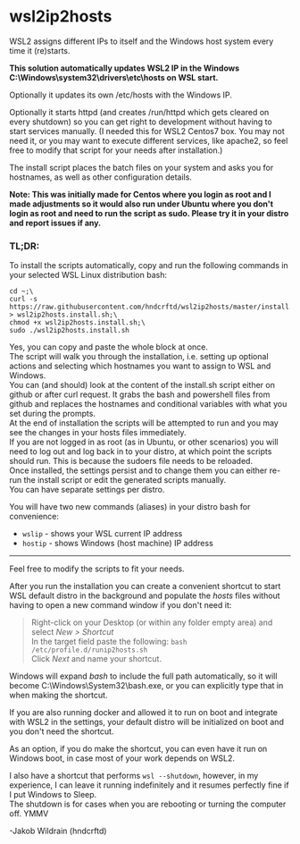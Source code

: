 # wsl2ip2hosts

WSL2 assigns different IPs to itself and the Windows host system every time it (re)starts.

**This solution automatically updates WSL2 IP in the Windows C:\Windows\system32\drivers\etc\hosts on WSL start.**

Optionally it updates its own /etc/hosts with the Windows IP.

Optionally it starts httpd (and creates /run/httpd which gets cleared on every shutdown) so you can get right to development without having to start services manually. (I needed this for WSL2 Centos7 box. You may not need it, or you may want to execute different services, like apache2, so feel free to modify that script for your needs after installation.)

The install script places the batch files on your system and asks you for hostnames, as well as other configuration details.

**Note: This was initially made for Centos where you login as root and I made adjustments so it would also run under Ubuntu where you don't login as root and need to run the script as sudo. Please try it in your distro and report issues if any.**

### TL;DR:

To install the scripts automatically, copy and run the following commands in your selected WSL Linux distribution bash:
```
cd ~;\
curl -s https://raw.githubusercontent.com/hndcrftd/wsl2ip2hosts/master/install.sh > wsl2ip2hosts.install.sh;\
chmod +x wsl2ip2hosts.install.sh;\
sudo ./wsl2ip2hosts.install.sh
```
Yes, you can copy and paste the whole block at once.  
The script will walk you through the installation, i.e. setting up optional actions and selecting which hostnames you want to assign to WSL and Windows.  
You can (and should) look at the content of the install.sh script either on github or after curl request. It grabs the bash and powershell files from github and replaces the hostnames and conditional variables with what you set during the prompts.  
At the end of installation the scripts will be attempted to run and you may see the changes in your hosts files immediately.  
If you are not logged in as root (as in Ubuntu, or other scenarios) you will need to log out and log back in to your distro, at which point the scripts should run. This is because the sudoers file needs to be reloaded.  
Once installed, the settings persist and to change them you can either re-run the install script or edit the generated scripts manually.  
You can have separate settings per distro.

You will have two new commands (aliases) in your distro bash for convenience:  
- `wslip` - shows your WSL current IP address  
- `hostip` - shows Windows (host machine) IP address

---
Feel free to modify the scripts to fit your needs.

After you run the installation you can create a convenient shortcut to start WSL default distro in the background and populate the *hosts* files without having to open a new command window if you don't need it:  
>Right-click on your Desktop (or within any folder empty area) and select *New > Shortcut*  
>In the target field paste the following: `bash /etc/profile.d/runip2hosts.sh`  
>Click *Next* and name your shortcut.  

Windows will expand _bash_ to include the full path automatically, so it will become C:\Windows\System32\bash.exe, or you can explicitly type that in when making the shortcut.

If you are also running docker and allowed it to run on boot and integrate with WSL2 in the settings, your default distro will be initialized on boot and you don't need the shortcut.

As an option, if you do make the shortcut, you can even have it run on Windows boot, in case most of your work depends on WSL2.

I also have a shortcut that performs `wsl --shutdown`, however, in my experience, I can leave it running indefinitely and it resumes perfectly fine if I put Windows to Sleep.  
The shutdown is for cases when you are rebooting or turning the computer off.
YMMV

-Jakob Wildrain (hndcrftd)

